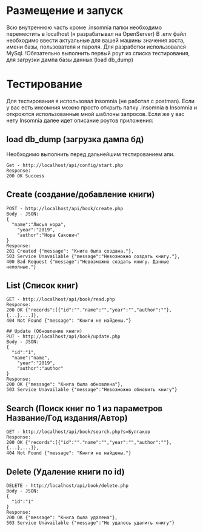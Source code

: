 # Размещение  и запуск
Всю внутреннюю часть кроме .insomnia папки необходимо переместить в localhost (я разрабатывал на OpenServer)
В .env файл необходимо ввести актуальные для вашей машины значения хоста, имени базы, пользователя и пароля. Для разработки использовался MySql.
!Обязательно выполнить первый роут из списка тестирования, для загрузки дампа базы данных (load db_dump)

# Тестирование
Для тестирования я использовал insomnia (не работал с postman). Если у вас есть инсомния можно просто открыть папку .insomnia в Insomnia и откроются использованные мной шаблоны запросов.
Если же у вас нету Insomnia далее идет описание роутов приложения:

## load db_dump (загрузка дампа бд)
Необходимо выполнить перед дальнейшим тестированием апи.
```
Get - http://localhost/api/config/start.php
Response:
200 OK Success
```

## Create (создание/добавление книги)
```
POST - http://localhost/api/book/create.php
Body - JSON:
{
  "name":"Лисья нора",
	"year":"2019",
	"author":"Нора Сакович"
}
Response: 
201 Created {"message": "Книга была создана."},
503 Service Unavailable {"message":"Невозможно создать книгу."},
400 Bad Request {"message":"Невозможно создать книгу. Данные неполные."}
```

## List (Список книг)
```
GET - http://localhost/api/book/read.php
Response:
200 OK {"records":[{"id":""."name":"","year":"","author":""},{...},...]},
404 Not Found {"message": "Книги не найдены."}

## Update (Обновление книги)
PUT - http://localhost/api/book/update.php
Body - JSON:
{
  "id":"1",
  "name":"name",
	"year":"2019",
	"author":"author"
}
Response:
200 OK {"message": "Книга была обновлена"},
503 Service Unavailable {"message":"Невозможно обновить книгу"}
```

## Search (Поиск книг по 1 из параметров Название/Год издания/Автор)
```
GET - http://localhost/api/book/search.php?s=Булгаков
Response:
200 OK {"records":[{"id":""."name":"","year":"","author":""},{...},...]},
404 Not Found {"message": "Книги не найдены."}
```

## Delete (Удаление книги по id)
```
DELETE - http://localhost/api/book/delete.php
Body - JSON:
{
  "id":"1"
}
Response:
200 OK {"message": "Книга была удалена"},
503 Service Unavailable {"message":"Не удалось удалить книгу"}
```
